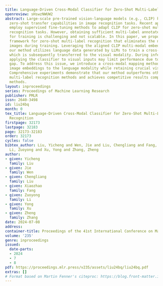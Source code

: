 ```yaml
---
title: Language-Driven Cross-Modal Classifier for Zero-Shot Multi-Label Image Recognition
openreview: sHswzNWUW2
abstract: Large-scale pre-trained vision-language models (e.g., CLIP) have shown powerful
  zero-shot transfer capabilities in image recognition tasks. Recent approaches typically
  employ supervised fine-tuning methods to adapt CLIP for zero-shot multi-label image
  recognition tasks. However, obtaining sufficient multi-label annotated image data
  for training is challenging and not scalable. In this paper, we propose a new language-driven
  framework for zero-shot multi-label recognition that eliminates the need for annotated
  images during training. Leveraging the aligned CLIP multi-modal embedding space,
  our method utilizes language data generated by LLMs to train a cross-modal classifier,
  which is subsequently transferred to the visual modality. During inference, directly
  applying the classifier to visual inputs may limit performance due to the modality
  gap. To address this issue, we introduce a cross-modal mapping method that maps
  image embeddings to the language modality while retaining crucial visual information.
  Comprehensive experiments demonstrate that our method outperforms other zero-shot
  multi-label recognition methods and achieves competitive results compared to few-shot
  methods.
layout: inproceedings
series: Proceedings of Machine Learning Research
publisher: PMLR
issn: 2640-3498
id: liu24bq
month: 0
tex_title: Language-Driven Cross-Modal Classifier for Zero-Shot Multi-Label Image
  Recognition
firstpage: 32173
lastpage: 32183
page: 32173-32183
order: 32173
cycles: false
bibtex_author: Liu, Yicheng and Wen, Jie and Liu, Chengliang and Fang, Xiaozhao and
  Li, Zuoyong and Xu, Yong and Zhang, Zheng
author:
- given: Yicheng
  family: Liu
- given: Jie
  family: Wen
- given: Chengliang
  family: Liu
- given: Xiaozhao
  family: Fang
- given: Zuoyong
  family: Li
- given: Yong
  family: Xu
- given: Zheng
  family: Zhang
date: 2024-07-08
address:
container-title: Proceedings of the 41st International Conference on Machine Learning
volume: '235'
genre: inproceedings
issued:
  date-parts:
  - 2024
  - 7
  - 8
pdf: https://proceedings.mlr.press/v235/assets/liu24bq/liu24bq.pdf
extras: []
# Format based on Martin Fenner's citeproc: https://blog.front-matter.io/posts/citeproc-yaml-for-bibliographies/
---
```

